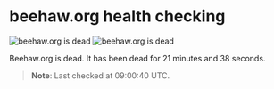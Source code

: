 # beehaw.org health checking

![beehaw.org is dead](https://img.shields.io/badge/Beehaw_API-dead-red.svg?style=flat-square)
![beehaw.org is dead](https://img.shields.io/badge/Beehaw_Web-dead-red.svg?style=flat-square)

Beehaw.org is dead.
It has been dead for 21 minutes and 38 seconds.

> **Note**: Last checked at 09:00:40 UTC.

<!-- TODO: sparkline -->
